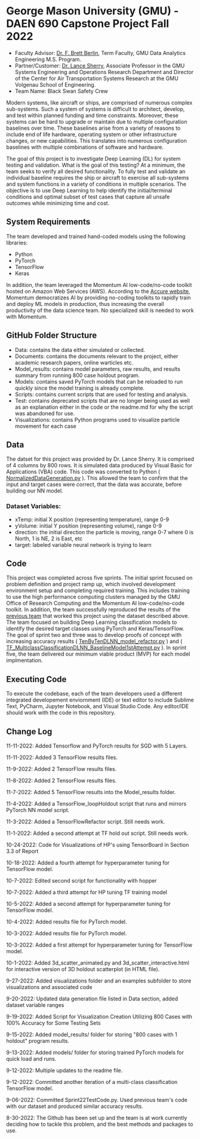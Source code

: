 George Mason University (GMU) - DAEN 690 Capstone Project Fall 2022
===================================================================
- Faculty Advisor: [Dr. F. Brett Berlin](https://volgenau.gmu.edu/profiles/fberlin), Term Faculty, GMU Data Analytics Engineering M.S. Program.
- Partner/Customer: [Dr. Lance Sherry](https://volgenau.gmu.edu/profiles/lsherry), Associate Professor in the GMU Systems Engineering and Operations Research Department and Director of the Center for Air Transportation Systems Research at the GMU Volgenau School of Engineering.
- Team Name: Black Swan Safety Crew

Modern systems, like aircraft or ships, are comprised of numerous complex sub-systems.  Such a system of systems is difficult to architect, develop, and test within planned funding and time constraints.  Moreover, these systems can be hard to upgrade or maintain due to multiple configuration baselines over time.  These baselines arise from a variety of reasons to include end of life hardware, operating system or other infrastructure changes, or new capabilities.  This translates into numerous configuration baselines with multiple combinations of software and hardware.

The goal of this project is to investigate Deep Learning (DL) for system testing and validation. What is the goal of this testing?  At a minimum, the team seeks to verify all desired functionality.  To fully test and validate an individual baseline requires the ship or aircraft to exercise all sub-systems and system functions in a variety of conditions in multiple scenarios.  The objective is to use Deep Learning to help identify the initial/terminal conditions and optimal subset of test cases that capture all unsafe outcomes while minimizing time and cost.

System Requirements
-------------------
The team developed and trained hand-coded models using the following libraries:
- Python
- PyTorch
- TensorFlow
- Keras

In addition, the team leveraged the Momentum AI low-code/no-code toolkit hosted on Amazon Web Services (AWS).  According to the [Accure website](https://accure.ai/momentum-ai/), Momentum democratizes AI by providing no-coding toolkits to rapidly train and deploy ML models in production, thus increasing the overall productivity of the data science team.  No specialized skill is needed to work with Momentum.

GitHub Folder Structure
-----------------------
- Data: contains the data either simulated or collected.
- Documents: contains the documents relevant to the project, either academic research papers, online warticles etc.
- Model_results: contains model parameters, raw results, and results summary from running 800 case holdout program.
- Models: contains saved PyTorch models that can be reloaded to run quickly since the model training is already complete.
- Scripts: contains current scripts that are used for testing and analysis.
- Test: contains deprecated scripts that are no longer being used as well as an explanation either in the code or the readme.md for why the script was abandoned for use.
- Visualizations: contains Python programs used to visualize particle movement for each case

Data
----
The datset for this project was provided by Dr. Lance Sherry.  It is comprised of 4 columns by 800 rows.  It is simulated data produced by Visual Basic for Applications (VBA) code.  This code was converted to Python ( [NormalizedDataGeneration.py](https://github.com/shan825/blackswan_safetycrew/blob/main/scripts/NormalizedDataGeneration.py) ).  This allowed the team to confirm that the input and target cases were correct, that the data was accurate, before building our NN model.

### Dataset Variables:
- xTemp: initial X position (representing temperature), range 0-9
- yVolume: initial Y position (representing volume), range 0-9
- direction: the initial direction the particle is moving, range 0-7 where 0 is North, 1 is NE, 2 is East, etc
- target: labeled variable neural network is trying to learn

Code
----
This project was completed across five sprints.  The initial sprint focused on problem definition and project ramp up, which involved development environment setup and completing required training.  This includes training to use the high performance computing clusters managed by the GMU Office of Research Computing and the Momentum AI low-code/no-code toolkit.  In addition, the team successfully reproduced the results of the [previous team](https://github.com/oelkassa/DAEN690digitaltwin/) that worked this project using the dataset described above.  The team focused on building Deep Learning classification models to identify the desired target classes using PyTorch and Keras/TensorFlow.  The goal of sprint two and three was to develop proofs of concept with increasing accuracy results ( [TenByTenDLNN_model_refactor.py](https://github.com/shan825/blackswan_safetycrew/blob/main/scripts/TenByTenDLNN_model_refactor.py) ) and ( [TF_MulticlassClassificationDLNN_BaselineModel1stAttempt.py](https://github.com/shan825/blackswan_safetycrew/blob/main/scripts/TF_MulticlassClassificationDLNN_BaselineModel1stAttempt.py) ).  In sprint five, the team delivered our minimum viable product (MVP) for each model implmentation.

Executing Code
--------------
To execute the codebase, each of the team developers used a different integrated developement enviornment (IDE) or text editor to include Sublime Text, PyCharm, Jupyter Notebook, and Visual Studio Code.  Any editor/IDE should work with the code in this repository.

Change Log
----------
11-11-2022: Added Tensorflow and PyTorch results for SGD with 5 Layers.

11-11-2022: Added 3 TensorFlow results files.

11-9-2022: Added 2 TensorFlow results files.

11-8-2022: Added 2 TensorFlow results files.

11-7-2022: Added 5 TensorFlow results into the Model_results folder.

11-4-2022: Added a TensorFlow_loopHoldout script that runs and mirrors PyTorch NN model script.

11-3-2022: Added a TensorFlowRefactor script. Still needs work.

11-1-2022: Added a second attempt at TF hold out script. Still needs work.

10-24-2022: Code for Visualizations of HP's using TensorBoard in Section 3.3 of Report

10-18-2022: Added a fourth attempt for hyperparameter tuning for TensorFlow model.

10-7-2022: Edited second script for functionality with hopper

10-7-2022: Added a third attempt for HP tuning TF training model

10-5-2022: Added a second attempt for hyperparameter tuning for TensorFlow model.

10-4-2022: Added results file for PyTorch model.

10-3-2022: Added results file for PyTorch model.

10-3-2022: Added a first attempt for hyperparameter tuning for TensorFlow model.

10-1-2022: Added 3d_scatter_animated.py and 3d_scatter_interactive.html for interactive version of 3D holdout scatterplot (in HTML file).

9-27-2022: Added visualizations folder and an examples subfolder to store visualizations and associated code

9-20-2022: Updated data generation file listed in Data section, added dataset variable ranges

9-19-2022: Added Script for Visualization Creation Utilizing 800 Cases with 100% Accuracy for Some Testing Sets

9-15-2022: Added model_results/ folder for storing "800 cases with 1 holdout" program results.

9-13-2022: Added models/ folder for storing trained PyTorch models for quick load and runs.

9-12-2022: Multiple updates to the readme file.

9-12-2022: Committed another iteration of a multi-class classification TensorFlow model.

9-06-2022: Committed Sprint22TestCode.py.  Used previous team's code with our dataset and produced similar accuracy results.

8-30-2022: The Github has been set up and the team is at work currently deciding how to tackle this problem, and the best methods and packages to use.
